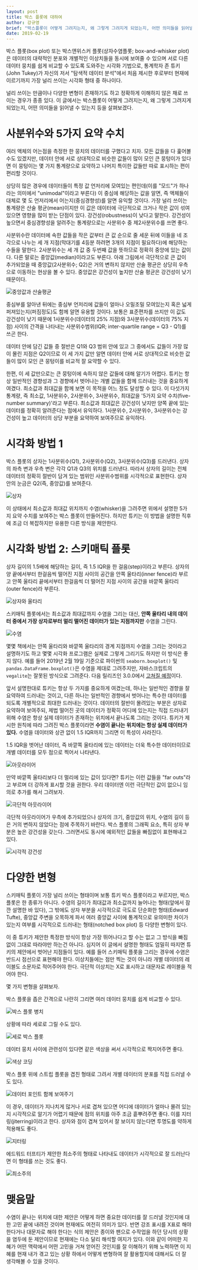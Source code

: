 ```yaml
---
layout: post
title: 박스 플롯에 대하여
author: 강규영
brief: "박스플롯이 어떻게 그려지는지, 왜 그렇게 그려지게 되었는지, 어떤 의미들을 읽어낼 수 있는지 등을 살펴봅니다."
date: 2019-02-19
---
```


박스 플롯(box plot) 또는 박스앤위스커 플롯(상자수염플롯; box-and-whisker plot)은 데이터의 대략적인 분포와 개별적인 이상치들을 동시에 보여줄 수 있으며 서로 다른 데이터 뭉치를 쉽게 비교할 수 있도록 도와주는 시각화 기법으로, 통계학자 존 튜키(John Tukey)가 자신의 저서 "탐색적 데이터 분석<Exploratory Data Analysis>"에서 처음 제시한 후로부터 현재에 이르기까지 가장 널리 쓰이는 시각화 형태 중 하나이다.

널리 쓰이는 만큼이나 다양한 변형이 존재하기도 하고 정확하게 이해하지 않은 채로 쓰이는 경우가 종종 있다. 이 글에서는 박스플롯이 어떻게 그려지는지, 왜 그렇게 그려지게 되었는지, 어떤 의미들을 읽어낼 수 있는지 등을 살펴보겠다.

# 사분위수와 5가지 요약 수치

여러 액체의 어는점을 측정한 한 뭉치의 데이터를 구했다고 치자. 모든 값들을 다 훑어볼 수도 있겠지만, 데이터 안에 서로 상대적으로 비슷한 값들이 많이 모인 큰 뭉텅이가 있다면 이 뭉텅이는 몇 가지 통계량으로 요약하고 나머지 특이한 값들만 따로 표시하는 편이 편리할 것이다.

상당히 많은 경우에 데이터들이 특정 값 언저리에 모여있는 편인데(이를 "모드"가 하나라는 의미에서 "unimodal"이라고 부른다) 이 중심에 해당하는 값을 알면, 즉 액체들이 대체로 몇 도 언저리에서 어는지(중심경향성)를 알면 유익할 것이다. 가장 널리 쓰이는 통계량은 산술 평균(mean)이지만 이 값은 데이터에 극단적으로 크거나 작은 값이 섞여 있으면 영향을 많이 받는 단점이 있다. 강건성(robustness)이 낮다고 말한다. 강건성이 높으면서 중심경향성을 알려주는 통계량으로는 사분위수 중 제2사분위수를 쓰면 좋다.

사분위수란 데이터에 속한 값들을 작은 값부터 큰 값 순으로 줄 세운 뒤에 이들을 네 조각으로 나누는 세 개 지점(막대기를 4등분 하려면 3개의 지점이 필요하다)에 해당하는 수들을 말한다. 2사분위수는 세 개 값 중 두번째 값을 뜻하므로 정확히 중앙에 있는 값이다. 다른 말로는 중앙값(median)이라고도 부른다. 아래 그림에서 극단적으로 큰 값이 추가되었을 때 중앙값(2사분위수; Q2)은 거의 변하지 않지만 산술 평균은 상당히 우측으로 이동하는 현상을 볼 수 있다. 중앙값은 강건성이 높지만 산술 평균은 강건성이 낮기 때문이다.

![중앙값과 산술평균](/img/posts/2019-02-19-boxplot/mean-median.gif)

중심부를 알아낸 뒤에는 중심부 언저리에 값들이 얼마나 오밀조밀 모여있는지 혹은 넓게 퍼져있는지(퍼짐정도)도 함께 알면 유용할 것이다. 보통은 표준편차를 쓰지만 이 값도 강건성이 낮기 때문에 1사분위수(데이터의 25% 지점)와 3사분위수(데이터의 75% 지점) 사이의 간격을 나타내는 사분위수범위(IQR; inter-quartile range = Q3 - Q1)를 쓰곤 한다.

데이터 안에 담긴 값들 중 절반은 Q1와 Q3 범위 안에 있고 그 중에서도 값들이 가장 많이 몰린 지점은 Q2이므로 이 세 가지 값만 알면 데이터 안에 서로 상대적으로 비슷한 값들이 많이 모인 큰 뭉텅이를 비교적 잘 요약할 수 있다.

한편, 이 세 값만으로는 큰 뭉텅이에 속하지 않은 값들에 대해 알기가 어렵다. 튜키는 항상 일반적인 경향성과 그 경향에서 벗어나는 개별 값들을 함께 드러내는 것을 중요하게 여겼다. 최소값과 최대값을 함께 보면 이 목적을 어느 정도 달성할 수 있다. 이 다섯가지 통계량, 즉 최소값, 1사분위수, 2사분위수, 3사분위수, 최대값을 '5가지 요약 수치(five-number summary)'라고 부른다. 최소값과 최대값은 강건성이 낮지만 양쪽 끝에 있는 데이터를 정확히 알려준다는 점에서 유익하다. 1사분위수, 2사분위수, 3사분위수는 강건성이 높고 데이터의 상당 부분을 요약하여 보여주므로 유익하다.

# 시각화 방법 1

박스 플롯의 상자는 1사분위수(Q1), 2사분위수(Q2), 3사분위수(Q3)를 드러낸다. 상자의 좌측 변과 우측 변은 각각 Q1과 Q3의 위치를 드러낸다. 따라서 상자의 길이는 전체 데이터의 정확히 절반이 담겨 있는 범위인 사분위수범위를 시각적으로 표현한다. 상자 안의 눈금은 Q2(즉, 중앙값)를 보여준다.

![상자](/img/posts/2019-02-19-boxplot/box.png)

이 상태에서 최소값과 최대값 위치까지 수염(whisker)을 그려주면 위에서 설명한 5가지 요약 수치를 보여주는 박스 플롯이 만들어진다. 하지만 튜키는 이 방법을 설명한 직후에 조금 더 복잡하지만 유용한 다른 방식을 제안한다.

# 시각화 방법 2: 스키매틱 플롯

상자 길이의 1.5배에 해당하는 길이, 즉 1.5 IQR을 한 걸음(step)이라고 부른다. 상자의 양 끝에서부터 한걸음씩 떨어진 지점 사이의 공간을 안쪽 울타리(inner fence)라 부르고 안쪽 울타리 끝에서부터 한걸음씩 더 떨어진 지점 사이의 공간을 바깥쪽 울타리(outer fence)라 부른다.

![상자와 울타리](/img/posts/2019-02-19-boxplot/fences.png)

스키매틱 플롯에서는 최소값과 최대값까지 수염을 그리는 대신, **안쪽 울타리 내의 데이터 중에서 가장 상자로부터 멀리 떨어진 데이터가 있는 지점까지만** 수염을 그린다.

![수염](/img/posts/2019-02-19-boxplot/whiskers.png)

몇몇 책에서는 안쪽 울타리와 바깥쪽 울타리의 경계 지점까지 수염을 그리는 것이라고 설명하기도 하고 몇몇 시각화 프로그램은 실제로 그렇게 그리기도 하지만 이 방식은 좋지 않다. 예를 들어 2019년 2월 19일 기준으로 파이썬의 ``seaborn.boxplot()`` 및  ``pandas.DataFrame.boxplot()``은 수염을 제대로 그려주지만, 자바스크립트의 ``vegalite``는 잘못된 방식으로 그려준다. 다음 릴리즈인 3.0.0에서 [고쳐질 예정](https://github.com/vega/vega-lite/pull/4573)이다.

앞서 설명한대로 튜키는 항상 두 가지를 중요하게 여겼는데, 하나는 일반적인 경향을 잘 요약하여 드러내는 것이고, 다른 하나는 일반적인 경향에서 벗어나는 특수한 데이터를 되도록 개별적으로 최대한 드러내는 것이다. 데이터의 절반이 몰려있는 부분은 상자로 요약하여 보여주되, 제법 떨어진 곳의 데이터가 정확히 어디에 있는지는 직접 드러내기 위해 수염은 항상 실제 데이터가 존재하는 위치에서 끝나도록 그리는 것이다. 튜키가 제시한 원칙에 따라 그려진 박스 플롯이라면 **수염이 끝나는 위치에는 항상 실제 데이터가 있다.** 수염을 데이터와 상관 없이 1.5 IQR까지 그리면 이 특성이 사라진다.

1.5 IQR을 벗어난 데이터, 즉 바깥쪽 울타리에 있는 데이터는 더욱 특수한 데이터이므로 개별 데이터를 모두 점으로 찍어서 나타낸다.

![아웃라이어](/img/posts/2019-02-19-boxplot/outliers.png)

만약 바깥쪽 울타리보다 더 멀리에 있는 값이 있다면? 튜키는 이런 값들을 "far outs"라고 부르며 더 강하게 표시할 것을 권한다. 우리 데이터엔 이런 극단적인 값이 없으니 임의로 추가를 해서 그려보자.

![극단적 아웃라이어](/img/posts/2019-02-19-boxplot/farouts.png)

극단적 아웃라이어가 우측에 추가되었으나 상자의 크기, 중앙값의 위치, 수염의 길이 등은 거의 변하지 않았다는 점에 주목하기 바란다. 박스 플롯의 그래픽 요소, 특히 상자 부분은 높은 강건성을 갖는다. 그러면서도 동시에 예외적인 값들을 빠짐없이 표현해내고 있다.

![시각적 강건성](/img/posts/2019-02-19-boxplot/robustness.gif)

# 다양한 변형

스키매틱 플롯이 가장 널리 쓰이는 형태이며 보통 튜키 박스 플롯이라고 부르지만, 박스 플롯은 한 종류가 아니다. 수염의 길이가 최대값과 최소값까지 늘어나는 형태(앞에서 잠깐 설명한 바 있다), 그 밖에도 상자 부분을 시각적으로 극도로 단순화한 형태(Edward Tufte), 중앙값 주변을 오목하게 파서 여러 중앙값 사이에 통계적으로 유의미한 차이가 있는지 여부를 시각적으로 드러내는 형태(notched box plot) 등 다양한 변형이 있다.

이 중 튜키가 제안한 특정한 방식이 항상 가장 뛰어나다고 할 수는 없고 그 방식을 빠짐없이 그대로 따라야만 하는건 아니다. 심지어 이 글에서 설명한 형태도 엄밀히 따지면 튜키의 제안에서 벗어난 지점들이 있다. 예를 들어 스키매틱 플롯을 그리는 경우에 수염은 반드시 점선으로 표현해야 한다. 이상치들에는 점만 찍는 것이 아니라 개별 데이터의 레이블도 소문자로 적어주어야 한다. 극단적 이상치는 X로 표시하고 대문자로 레이블을 적어야 한다.

몇 가지 변형을 살펴보자.

박스 플롯을 좁은 간격으로 나란히 그리면 여러 데이터 뭉치를 쉽게 비교할 수 있다.

![박스 플롯 병치](/img/posts/2019-02-19-boxplot/boxplot-jitter0-opacity1.png)

상황에 따라 세로로 그릴 수도 있다.

![세로 박스 플롯](/img/posts/2019-02-19-boxplot/boxplot-jitter0-opacity1-vertical.png)

데이터 뭉치 사이에 관련성이 있다면 같은 색상을 써서 시각적으로 짝지어주면 좋다.

![색상 코딩](/img/posts/2019-02-19-boxplot/boxplot-color-jitter0-opacity1.png)

박스 플롯 위에 스트립 플롯을 겹친 형태로 그려서 개별 데이터의 분포를 직접 드러낼 수도 있다.

![데이터 포인트 함께 보여주기](/img/posts/2019-02-19-boxplot/boxplot-color-jitter0-opacity1-showInnerDots.png)

이 경우, 데이터가 지나치게 많거나 서로 겹쳐 있으면 어디에 데이터가 얼마나 몰려 있는지 시각적으로 알기가 어렵기 때문에 점의 위치를 아주 조금 흩뿌려주면 좋다. 이를 지터링(jiterring)이라고 한다. 상자와 점이 겹쳐 있어서 잘 보이지 않는다면 투명도를 약하게 적용해도 좋다.

![지터링](/img/posts/2019-02-19-boxplot/boxplot-color-jitter0.2-opacity0.8-showInnerDots.png)

에드워드 터프티가 제안한 최소주의 형태로 나타내도 데이터가 시각적으로 잘 드러난다면 이 형태를 쓰는 것도 좋다.

![최소주의](/img/posts/2019-02-19-boxplot/boxplot-color-jitter0-minimalStyle-opacity1.png)

# 맺음말

수염이 끝나는 위치에 대한 제안은 어떻게 하면 중요한 데이터를 잘 드러낼 것인지에 대한 고민 끝에 내려진 것이며 현재에도 여전히 의미가 있다. 반면 강조 표시를 X표로 해야 한다거나 대문자로 해야 한다는 식의 제안은 종이와 팬으로 수작업을 하던 당시의 상황을 염두에 둔 제안이므로 현재에는 다소 달리 해석할 여지가 있다. 이와 같이 어떠한 지혜가 어떤 맥락에서 어떤 고민을 거쳐 얻어진 것인지를 잘 이해하기 위해 노력하면 이 지혜를 현재 내가 겪고 있는 상황 하에서 어떻게 변형하여 잘 활용할지에 대해서도 더 잘 생각해볼 수 있을 것이다.
